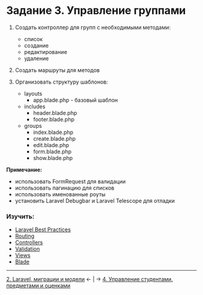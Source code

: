 # Задание 3. Управление группами
1. Создать контроллер для групп с необходимыми методами:
    - список
    - создание
    - редактирование
    - удаление

2. Создать маршруты для методов
3. Организовать структуру шаблонов:
    - layouts
        - app.blade.php - базовый шаблон
    - includes
        - header.blade.php
        - footer.blade.php
    - groups
        - index.blade.php
        - create.blade.php
        - edit.blade.php
        - form.blade.php
        - show.blade.php

**Примечание:**
- использовать FormRequest для валидации
- использовать пагинацию для списков
- использовать именованные роуты
- установить Laravel Debugbar и Laravel Telescope для отладки

### Изучить:
- [Laravel Best Practices](https://github.com/alexeymezenin/laravel-best-practices#follow-laravel-naming-conventions)
- [Routing](https://laravel.com/docs/5.8/routing)
- [Controllers](https://laravel.com/docs/5.8/controllers)
- [Validation](https://laravel.com/docs/5.8/validation)
- [Views](https://laravel.com/docs/5.8/views)
- [Blade](https://laravel.com/docs/5.8/blade)

---
[2. Laravel, миграции и модели](mission-2.md) ← | → [4. Управление студентами, предметами и оценками](mission-4.md)
